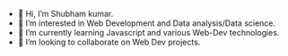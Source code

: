 - 👋 Hi, I’m Shubham kumar.
- 👀 I’m interested in Web Development and Data analysis/Data science.
- 🌱 I’m currently learning Javascript and various Web-Dev technologies.
- 💞️ I’m looking to collaborate on Web Dev projects.

<!---
kumarshubham011/kumarshubham011 is a ✨ special ✨ repository because its `README.md` (this file) appears on your GitHub profile.
You can click the Preview link to take a look at your changes.
--->
